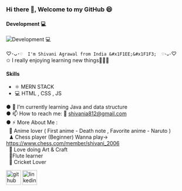 ###  Hi there 👋, Welcome to my GitHub 😄
#### Development 💻
![Development 💻](https://media.licdn.com/dms/image/D4D16AQFL9S2zG_zmzg/profile-displaybackgroundimage-shrink_350_1400/0/1681217514515?e=1718236800&v=beta&t=AFqK0DVHsjxLYPp_F-NDTHGjyi-e2qZ2eDXHfiWmX2w)

♡･ᴗ･`♡  I'm Shivani Agrawal from India &#x1F1EE;&#x1F1F3;  ♡･ᴗ･`♡  
✩ I really enjoying learning new things💫🦋🧿

#### Skills
* ⚛ MERN STACK
* 💻 HTML , CSS , JS



● 🌱 I’m currently learning Java and data structure <br />
● 📫 How to reach me: 📧 shivania812@gmail.com <br />
● ⚡ More About Me : <br />  &#160; 🎦 Anime lover ( First anime - Death note , Favorite anime - Naruto ) <br /> &#160; ♟ Chess player (Beginner) Wanna play-> https://www.chess.com/member/shivani_2006 <br />  &#160; 🎨 Love doing Art & Craft <br /> &#160; 🪈Flute learner <br /> &#160; 🏏 Cricket Lover 


[<img src='https://cdn.jsdelivr.net/npm/simple-icons@3.0.1/icons/github.svg' alt='github' height='40'>](https://github.com/shivani-data)  [<img src='https://cdn.jsdelivr.net/npm/simple-icons@3.0.1/icons/linkedin.svg' alt='linkedin' height='40'>](https://www.linkedin.com/in/shivani-agrawal-74228a1a7//) 

